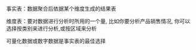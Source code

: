 事实表：数据聚合后依据某个维度生成的结果表

维度表：要对数据进行分析时所用的一个量, 比如你要分析产品销售情况, 你可以选择按类别来进行分析,或按区域来分析

可量化数据或数字数据是事实表的最佳选择